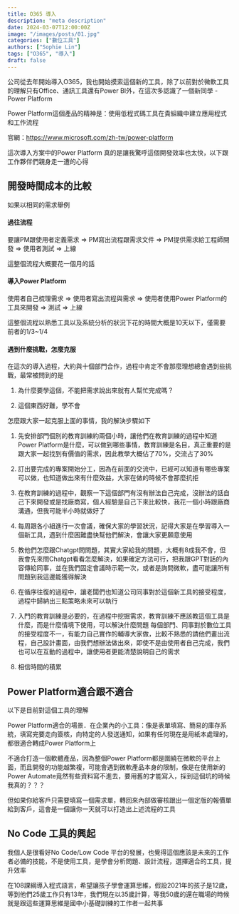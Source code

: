 ```yaml
---
title: O365 導入
description: "meta description"
date: 2024-03-07T12:00:00Z
image: "/images/posts/01.jpg"
categories: ["數位工具"]
authors: ["Sophie Lin"]
tags: ["O365", "導入"]
draft: false
---
```


公司從去年開始導入O365，我也開始摸索這個新的工具，除了以前對於微軟工具的理解只有Office、通訊工具還有Power BI外，在這次多認識了一個新同學 - Power Platform

Power Platform這個產品的精神是：使用低程式碼工具在貴組織中建立應用程式和工作流程

官網：https://www.microsoft.com/zh-tw/power-platform

這次導入方案中的Power Platform 真的是讓我驚呼這個開發效率也太快，以下跟工作夥伴們親身走一遭的心得

## 開發時間成本的比較

如果以相同的需求舉例

#### 過往流程

要讓PM跟使用者定義需求 ⇒ PM寫出流程跟需求文件 ⇒ PM提供需求給工程師開發 ⇒ 使用者測試 ⇒ 上線

這整個流程大概要花一個月的話

#### 導入Power Platform

使用者自己梳理需求 ⇒ 使用者寫出流程與需求 ⇒ 使用者使用Power Platform的工具來開發 ⇒ 測試 ⇒ 上線

這整個流程以熟悉工具以及系統分析的狀況下花的時間大概是10天以下，僅需要前者的1/3~1/4

#### 遇到什麼挑戰，怎麼克服

在這次的導入過程，大約與十個部門合作，過程中肯定不會那麼理想總會遇到些挑戰，最常被問到的是

1. 為什麼要學這個，不能把需求說出來就有人幫忙完成嗎？

2. 這個東西好難，學不會

怎麼跟大家一起克服上面的事情，我的解決步驟如下

1. 先安排部門個別的教育訓練約兩個小時，讓他們在教育訓練的過程中知道Power Platform是什麼，可以做到哪些事情，教育訓練是名目，真正重要的是跟大家一起找到有價值的需求，因此教學大概佔了70%，交流占了30%

2. 訂出要完成的專案開始分工，因為在前面的交流中，已經可以知道有哪些專案可以做，也知道做出來有什麼效益，大家在做的時候不會那麼抗拒

3. 在教育訓練的過程中，觀察一下這個部門有沒有辦法自己完成，沒辦法的話自己下來開發或是找廠商寫，個人經驗是自己下來比較快，我花一個小時跟廠商溝通，但我可能半小時就做好了

4. 每周跟各小組進行一次會議，確保大家的學習狀況，記得大家是在學習導入一個新工具，遇到什麼困難盡快幫他們解決，會讓大家更願意使用

5. 教他們怎麼跟Chatgpt問問題，其實大家給我的問題，大概有8成我不會，但我會先來問Chatgpt看看怎麼解決，如果確定方法可行，把我跟GPT對話的內容傳給同事，並在我們固定會議時示範一次，或者是詢問微軟，盡可能讓所有問題到我這邊能獲得解決

1. 在循序往復的過程中，讓老闆們也知道公司同事對於這個新工具的接受程度，過程中歸納出三點策略未來可以執行

2. 入門的教育訓練是必要的，在過程中挖掘需求，教育訓練不應該教這個工具是什麼，而是什麼情境下使用，可以解決什麼問題
    每個部門、同事對於數位工具的接受程度不一，有能力自己實作的輔導大家做，比較不熟悉的請他們畫出流程，自己設計畫面，由我們想辦法做出來，即使不是由使用者自己完成，我們也可以在互動的過程中，讓使用者更能清楚說明自己的需求

3. 相信時間的積累

## Power Platform適合跟不適合

以下是目前對這個工具的理解

Power Platform適合的場景．在企業內的小工具：像是表單填寫、簡易的庫存系統，填寫完要走向簽核，向特定的人發送通知，如果有任何現在是用紙本處理的，都很適合轉成Power Platform上

不適合打造一個軟體產品，因為整個Power Platform都是圍繞在微軟的平台上面，而且開發的功能越繁複，可能會遇到微軟產品本身的限制，像是在使用新的Power Automate竟然有些資料寫不進去，要用舊的才能寫入，採到這個坑的時候我真的？？？

但如果你給客戶只需要填寫一個需求單，轉回來內部做審核跟出一個定版的報價單給到客戶，這會是一個讓你一天就可以打造出上述流程的工具

## No Code 工具的興起

我個人是很看好No Code/Low Code 平台的發展，也覺得這個應該是未來的工作者必備的技能，不是使用工具，是學會分析問題、設計流程，選擇適合的工具，提升效率

在108課綱導入程式語言，希望讓孩子學會運算思維，假設2021年的孩子是12歲，等到他們25歲工作只有13年，我們現在以35歲計算，等我50歲的還在職場的時候就是跟這些運算思維是國中小基礎訓練的工作者一起共事

